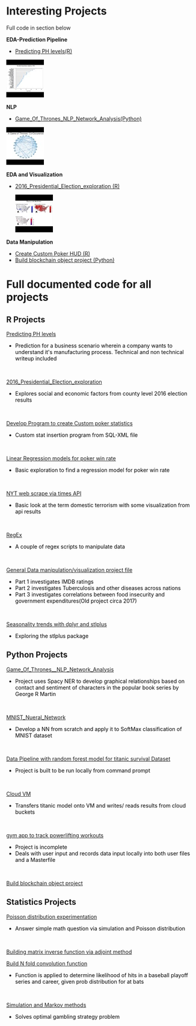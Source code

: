 # Interesting Projects<br>
Full code in section below

**EDA-Prediction Pipeline**
+ [Predicting PH levels(R)](https://rpubs.com/justin_herman_42/497179)

[![Foo](man_process_tn.jpg)](https://rpubs.com/justin_herman_42/497179)

**NLP**
+ [Game_Of_Thrones_NLP_Network_Analysis(Python)](https://nbviewer.jupyter.org/github/justinherman42/Data_Science_Projects/blob/master/Python/Game_Of_Thrones__NLP_Network_Analysis/Game_of_Thrones_NER.ipynb)
  
 [![Foo](got_graph_tn.jpg)](https://nbviewer.jupyter.org/github/justinherman42/Data_Science_Projects/blob/master/Python/Game_Of_Thrones__NLP_Network_Analysis/Game_of_Thrones_NER.ipynb)
  
**EDA and Visualization**
+ [2016_Presidential_Election_exploration (R)](http://rpubs.com/justin_herman_42/457852)
 
  [![Foo](election_tn.jpg)](http://rpubs.com/justin_herman_42/457852)
 
 
**Data Manipulation**
+ [Create Custom Poker HUD (R)](https://rpubs.com/justin_herman_42/385739)
+ [Build blockchain object project (Python)](https://github.com/justinherman42/Data_Science_Projects/blob/master/Python/Build%20Blockchain/Blockchain.py)

# Full documented code for all projects

## R Projects

[Predicting PH levels](https://github.com/justinherman42/Data_Science_Projects/tree/master/R/Predicting_PH_levels) 

+ <span style="color:black">Prediction for a business scenario wherein a company wants to understand it's manufacturing process. Technical and non technical writeup included</span>
<br>

[2016_Presidential_Election_exploration](https://github.com/justinherman42/Data_Science_Projects/tree/master/R/2016_CountyLevel_Election_Data) 

+  <span style="color:black">Explores social and economic factors from county level 2016 election results</span>
<br>

[Develop Program to create Custom poker statistics](https://github.com/justinherman42/Data_Science_Projects/tree/master/R/Build_Custom_Poker_Statistics_Software) 

+  <span style="color:black">Custom stat insertion program from SQL-XML file</span>
<br>

[Linear Regression models for poker win rate](https://github.com/justinherman42/Data_Science_Projects/tree/master/R/Build_Linear_Regression_Model_For_Poker_Winrate) 
+  <span style="color:black">Basic exploration to find a regression model for poker win rate</span>
<br>

[NYT web scrape via times API](https://github.com/justinherman42/Data_Science_Projects/tree/master/R/New_York_times_webscrape) 

+  <span style="color:black">Basic look at the term domestic terrorism with some visualization from api results</span>
<br>

[RegEx](https://github.com/justinherman42/Data_Science_Projects/tree/master/R/Regex_data_cleanup)
+  <span style="color:black">A couple of regex scripts to manipulate data </span>
<br>

[General Data manipulation/visualization project file](https://github.com/justinherman42/Data_Science_Projects/tree/master/R/General_Data_manipulation)

+  <span style="color:black">Part 1 investigates IMDB ratings</span> 
+  <span style="color:black">Part 2 investigates Tuberculosis and other diseases across nations </span>
+  <span style="color:black">Part 3 investigates correlations between food insecurity and government expenditures(Old project circa 2017)</span>
<br>

[Seasonality trends with dplyr and stlplus](https://github.com/justinherman42/Data_Science_Projects/tree/master/R/Seasonality%20trends%20with%20dplyr%20and%20stlplus)
+  <span style="color:black">Exploring the stlplus package</span>


## Python Projects
 
[Game_Of_Thrones__NLP_Network_Analysis](https://github.com/justinherman42/Data_Science_Projects/blob/master/Python/Game_Of_Thrones__NLP_Network_Analysis/Game_of_Thrones_NER.ipynb) 
+  <span style="color:black">Project uses Spacy NER to develop graphical relationships based on contact and sentiment of characters in the popular book series by George R Martin</span>
<br>

[MNIST_Nueral_Network](https://github.com/justinherman42/Data_Science_Projects/tree/master/Python/Mnist_dataset_Neural_Network_from_scratch)
+  <span style="color:black">Develop a NN from scratch and apply it to SoftMax classification of MNIST dataset</span>
<br>

[Data Pipeline with random forest model for titanic survival Dataset](https://github.com/justinherman42/Data_Science_Projects/tree/master/Python/Titanic_Survival_Pipeline)
+  <span style="color:black">Project is built to be run locally from command prompt</span>
<br>

[Cloud VM](https://github.com/justinherman42/Data_Science_Projects/tree/master/Python/Cloud_VM) 
+  <span style="color:black">Transfers titanic model onto VM and writes/ reads results from cloud buckets</span> 
<br>

[gym app to track powerlifting workouts](https://github.com/justinherman42/Data_Science_Projects/tree/master/Python/gym%20app)
+  <span style="color:black">Project is incomplete</span>  
+  <span style="color:black">Deals with user input and records data input locally into both user files and a Masterfile</span>
<br>

[Build blockchain object project](https://github.com/justinherman42/Data_Science_Projects/tree/master/Python/Build%20Blockchain)

## Statistics Projects

[Poisson distribution experimentation](https://github.com/justinherman42/Data_Science_Projects/tree/master/Math_Statistics/Applying_poisson) 
+  <span style="color:black">Answer simple math question via simulation and Poisson distribution</span>
<br>

[Building matrix inverse function via adjoint method](https://github.com/justinherman42/Data_Science_Projects/tree/master/Math_Statistics/Matrix_inverse_function)
<br>

[Build N fold convolution function](https://github.com/justinherman42/Data_Science_Projects/tree/master/Math_Statistics/Nfold_convolution_function)
+  <span style="color:black">Function is applied to determine likelihood of hits in a baseball playoff series and career, given prob distribution for at bats</span>
<br>

[Simulation and Markov methods](https://github.com/justinherman42/Data_Science_Projects/tree/master/Math_Statistics/Simulation_and_Markov)
+  <span style="color:black">Solves optimal gambling strategy problem</span>
